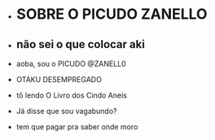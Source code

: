 - # SOBRE O PICUDO ZANELLO
- ## não sei o que colocar aki

- aoba, sou o PICUDO @ZANELL0

- OTAKU DESEMPREGADO

- tô lendo O Livro dos Cindo Aneis 

- Já disse que sou vagabundo?

- tem que pagar pra saber onde moro
<!---
ZANELL0/ZANELL0 is a ✨ special ✨ repository because its `README.md` (this file) appears on your GitHub profile.
You can click the Preview link to take a look at your changes.
--->
